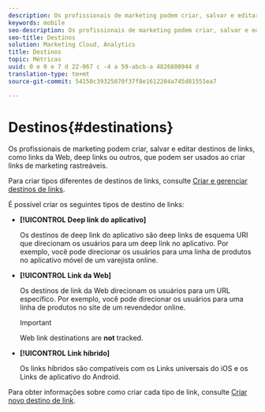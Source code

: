 ```yaml
---
description: Os profissionais de marketing podem criar, salvar e editar destinos de links, como links da Web, deep links ou outros, que podem ser usados ao criar links de marketing rastreáveis.
keywords: mobile
seo-description: Os profissionais de marketing podem criar, salvar e editar destinos de links, como links da Web, deep links ou outros, que podem ser usados ao criar links de marketing rastreáveis.
seo-title: Destinos
solution: Marketing Cloud, Analytics
title: Destinos
topic: Métricas
uuid: 0 e 0 e 7 d 22-067 c -4 a 59-abcb-a 4826800944 d
translation-type: tm+mt
source-git-commit: 54150c39325070f37f8e1612204a745d81551ea7

---
```



# Destinos{#destinations}

Os profissionais de marketing podem criar, salvar e editar destinos de links, como links da Web, deep links ou outros, que podem ser usados ao criar links de marketing rastreáveis.

Para criar tipos diferentes de destinos de links, consulte [Criar e gerenciar destinos de links](/help/using/acquisition-main/c-manage-link-destinations/c-manage-link-destinations.md).

É possível criar os seguintes tipos de destino de links:

* **[!UICONTROL Deep link do aplicativo]**

   Os destinos de deep link do aplicativo são deep links de esquema URI que direcionam os usuários para um deep link no aplicativo. Por exemplo, você pode direcionar os usuários para uma linha de produtos no aplicativo móvel de um varejista online.

* **[!UICONTROL Link da Web]**

   Os destinos de link da Web direcionam os usuários para um URL específico. Por exemplo, você pode direcionar os usuários para uma linha de produtos no site de um revendedor online.

   >[!IMPORTANT]
   >
   >Web link destinations are **not** tracked.

* **[!UICONTROL Link híbrido]**

   Os links híbridos são compatíveis com os Links universais do iOS e os Links de aplicativo do Android.

Para obter informações sobre como criar cada tipo de link, consulte [Criar novo destino de link](/help/using/acquisition-main/c-manage-link-destinations/t-create-new-app-deep-link-destination.md).
